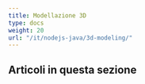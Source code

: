 ```yaml
---
title: Modellazione 3D
type: docs
weight: 20
url: "/it/nodejs-java/3d-modeling/"
---
```


## **Articoli in questa sezione**